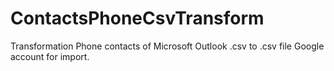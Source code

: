 # ContactsPhoneCsvTransform
Transformation Phone contacts of Microsoft Outlook .csv  to .csv file Google account  for import.

